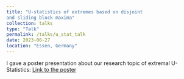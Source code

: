 ```yaml
---
title: "U-statistics of extremes based on disjoint
and sliding block maxima"
collection: talks
type: "Talk"
permalink: /talks/u_stat_talk
date: 2023-06-27
location: "Essen, Germany"
---
```


I gave a poster presentation about our research topic of extremal U-Statistics: [Link to the poster](../files/U_Stats_poster.pdf)
